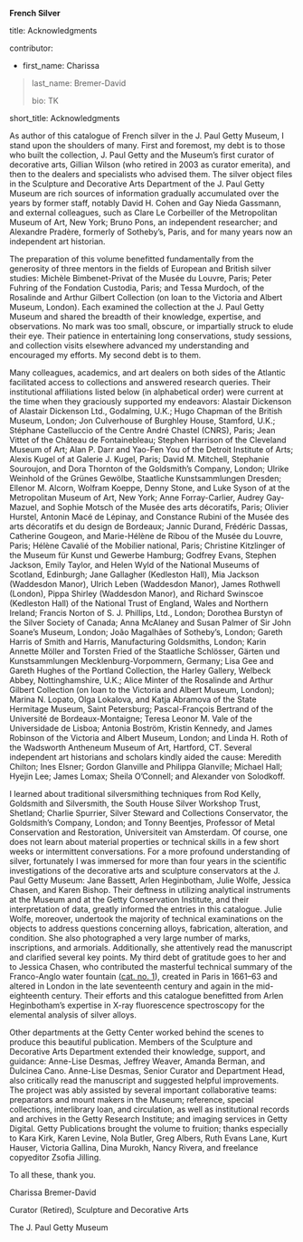 **French Silver**

title: Acknowledgments

contributor:

-   first_name: Charissa

> last_name: Bremer-David
>
> bio: TK

short_title: Acknowledgments

As author of this catalogue of French silver in the J. Paul Getty Museum, I stand upon the shoulders of many. First and foremost, my debt is to those who built the collection, J. Paul Getty and the Museum’s first curator of decorative arts, Gillian Wilson (who retired in 2003 as curator emerita), and then to the dealers and specialists who advised them. The silver object files in the Sculpture and Decorative Arts Department of the J. Paul Getty Museum are rich sources of information gradually accumulated over the years by former staff, notably David H. Cohen and Gay Nieda Gassmann, and external colleagues, such as Clare Le Corbeiller of the Metropolitan Museum of Art, New York; Bruno Pons, an independent researcher; and Alexandre Pradère, formerly of Sotheby’s, Paris, and for many years now an independent art historian.

The preparation of this volume benefitted fundamentally from the generosity of three mentors in the fields of European and British silver studies: Michèle Bimbenet-Privat of the Musée du Louvre, Paris; Peter Fuhring of the Fondation Custodia, Paris; and Tessa Murdoch, of the Rosalinde and Arthur Gilbert Collection (on loan to the Victoria and Albert Museum, London). Each examined the collection at the J. Paul Getty Museum and shared the breadth of their knowledge, expertise, and observations. No mark was too small, obscure, or impartially struck to elude their eye. Their patience in entertaining long conservations, study sessions, and collection visits elsewhere advanced my understanding and encouraged my efforts. My second debt is to them.

Many colleagues, academics, and art dealers on both sides of the Atlantic facilitated access to collections and answered research queries. Their institutional affiliations listed below (in alphabetical order) were current at the time when they graciously supported my endeavors: Alastair Dickenson of Alastair Dickenson Ltd., Godalming, U.K.; Hugo Chapman of the British Museum, London; Jon Culverhouse of Burghley House, Stamford, U.K.; Stéphane Castelluccio of the Centre André Chastel (CNRS), Paris; Jean Vittet of the Château de Fontainebleau; Stephen Harrison of the Cleveland Museum of Art; Alan P. Darr and Yao-Fen You of the Detroit Institute of Arts; Alexis Kugel of at Galerie J. Kugel, Paris; David M. Mitchell, Stephanie Souroujon, and Dora Thornton of the Goldsmith’s Company, London; Ulrike Weinhold of the Grünes Gewölbe, Staatliche Kunstsammlungen Dresden; Ellenor M. Alcorn, Wolfram Koeppe, Denny Stone, and Luke Syson of at the Metropolitan Museum of Art, New York; Anne Forray-Carlier, Audrey Gay-Mazuel, and Sophie Motsch of the Musée des arts décoratifs, Paris; Olivier Hurstel, Antonin Macé de Lépinay, and Constance Rubini of the Musée des arts décoratifs et du design de Bordeaux; Jannic Durand, Frédéric Dassas, Catherine Gougeon, and Marie-Hélène de Ribou of the Musée du Louvre, Paris; Hélène Cavalié of the Mobilier national, Paris; Christine Kitzlinger of the Museum für Kunst und Gewerbe Hamburg; Godfrey Evans, Stephen Jackson, Emily Taylor, and Helen Wyld of the National Museums of Scotland, Edinburgh; Jane Gallagher (Kedleston Hall), Mia Jackson (Waddesdon Manor), Ulrich Leben (Waddesdon Manor), James Rothwell (London), Pippa Shirley (Waddesdon Manor), and Richard Swinscoe (Kedleston Hall) of the National Trust of England, Wales and Northern Ireland; Francis Norton of S. J. Phillips, Ltd., London; Dorothea Burstyn of the Silver Society of Canada; Anna McAlaney and Susan Palmer of Sir John Soane’s Museum, London; João Magalhães of Sotheby’s, London; Gareth Harris of Smith and Harris, Manufacturing Goldsmiths, London; Karin Annette Möller and Torsten Fried of the Staatliche Schlösser, Gärten und Kunstsammlungen Mecklenburg-Vorpommern, Germany; Lisa Gee and Gareth Hughes of the Portland Collection, the Harley Gallery, Welbeck Abbey, Nottinghamshire, U.K.; Alice Minter of the Rosalinde and Arthur Gilbert Collection (on loan to the Victoria and Albert Museum, London); Marina N. Lopato, Olga Lokalova, and Katja Abramova of the State Hermitage Museum, Saint Petersburg; Pascal-François Bertrand of the Université de Bordeaux-Montaigne; Teresa Leonor M. Vale of the Universidade de Lisboa; Antonia Boström, Kristin Kennedy, and James Robinson of the Victoria and Albert Museum, London; and Linda H. Roth of the Wadsworth Antheneum Museum of Art, Hartford, CT. Several independent art historians and scholars kindly aided the cause: Meredith Chilton; Ines Elsner; Gordon Glanville and Philippa Glanville; Michael Hall; Hyejin Lee; James Lomax; Sheila O’Connell; and Alexander von Solodkoff.

I learned about traditional silversmithing techniques from Rod Kelly, Goldsmith and Silversmith, the South House Silver Workshop Trust, Shetland; Charlie Spurrier, Silver Steward and Collections Conservator, the Goldsmith’s Company, London; and Tonny Beentjes, Professor of Metal Conservation and Restoration, Universiteit van Amsterdam. Of course, one does not learn about material properties or technical skills in a few short weeks or intermittent conversations. For a more profound understanding of silver, fortunately I was immersed for more than four years in the scientific investigations of the decorative arts and sculpture conservators at the J. Paul Getty Museum: Jane Bassett, Arlen Heginbotham, Julie Wolfe, Jessica Chasen, and Karen Bishop. Their deftness in utilizing analytical instruments at the Museum and at the Getty Conservation Institute, and their interpretation of data, greatly informed the entries in this catalogue. Julie Wolfe, moreover, undertook the majority of technical examinations on the objects to address questions concerning alloys, fabrication, alteration, and condition. She also photographed a very large number of marks, inscriptions, and armorials. Additionally, she attentively read the manuscript and clarified several key points. My third debt of gratitude goes to her and to Jessica Chasen, who contributed the masterful technical summary of the Franco-Anglo water fountain ([cat. no. 1](file:///Users/zsofiajilling/Documents/FREELANCING/Getty/French%20Silver/06%20nearly%20final/cat.%20no.%201)), created in Paris in 1661–63 and altered in London in the late seventeenth century and again in the mid-eighteenth century. Their efforts and this catalogue benefitted from Arlen Heginbotham’s expertise in X-ray fluorescence spectroscopy for the elemental analysis of silver alloys.

Other departments at the Getty Center worked behind the scenes to produce this beautiful publication. Members of the Sculpture and Decorative Arts Department extended their knowledge, support, and guidance: Anne-Lise Desmas, Jeffrey Weaver, Amanda Berman, and Dulcinea Cano. Anne-Lise Desmas, Senior Curator and Department Head, also critically read the manuscript and suggested helpful improvements. The project was ably assisted by several important collaborative teams: preparators and mount makers in the Museum; reference, special collections, interlibrary loan, and circulation, as well as institutional records and archives in the Getty Research Institute; and imaging services in Getty Digital. Getty Publications brought the volume to fruition; thanks especially to Kara Kirk, Karen Levine, Nola Butler, Greg Albers, Ruth Evans Lane, Kurt Hauser, Victoria Gallina, Dina Murokh, Nancy Rivera, and freelance copyeditor Zsofia Jilling.

To all these, thank you.

Charissa Bremer-David

Curator (Retired), Sculpture and Decorative Arts

The J. Paul Getty Museum
